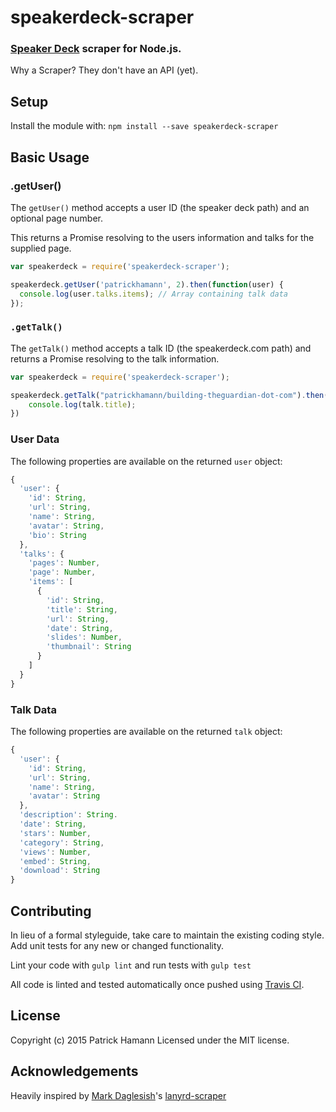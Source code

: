 # speakerdeck-scraper

### [Speaker Deck](http://speackerdeck.com) scraper for Node.js.

Why a Scraper? They don't have an API (yet).

## Setup

Install the module with: `npm install --save speakerdeck-scraper`

## Basic Usage

### .getUser()
The `getUser()` method accepts a user ID (the speaker deck path) and an optional page number.

This returns a Promise resolving to the users information and talks for the supplied page.

``` js
var speakerdeck = require('speakerdeck-scraper');

speakerdeck.getUser('patrickhamann', 2).then(function(user) {
  console.log(user.talks.items); // Array containing talk data
});
```

### `.getTalk()`
The `getTalk()` method accepts a talk ID (the speakerdeck.com path) and returns a Promise resolving to the talk information.

```js
var speakerdeck = require('speakerdeck-scraper');

speakerdeck.getTalk("patrickhamann/building-theguardian-dot-com").then(function(talk){
    console.log(talk.title);
})
```

### User Data

The following properties are available on the returned `user` object:

```javascript
{
  'user': {
    'id': String,
    'url': String,
    'name': String,
    'avatar': String,
    'bio': String
  },
  'talks': {
    'pages': Number,
    'page': Number,
    'items': [
      {
        'id': String,
        'title': String,
        'url': String,
        'date': String,
        'slides': Number,
        'thumbnail': String
      }
    ]
  }  
}
```

### Talk Data

The following properties are available on the returned `talk` object:

```javascript
{
  'user': {
    'id': String,
    'url': String,
    'name': String,
    'avatar': String
  },
  'description': String.
  'date': String,
  'stars': Number,
  'category': String,
  'views': Number,
  'embed': String,
  'download': String
}
```

## Contributing
In lieu of a formal styleguide, take care to maintain the existing coding style. Add unit tests for any new or changed functionality.

Lint your code with `gulp lint` and run tests with `gulp test`

All code is linted and tested automatically once pushed using [Travis CI](http://travis-ci.org/phamann/speakerdeck-scraper).

## License
Copyright (c) 2015 Patrick Hamann 
Licensed under the MIT license.

## Acknowledgements
Heavily inspired by [Mark Daglesish](https://github.com/markdalgleish)'s [lanyrd-scraper](https://github.com/markdalgleish/node-lanyrd-scraper)
